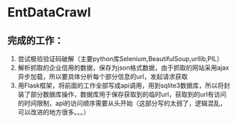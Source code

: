 # EntDataCrawl
## 完成的工作：
1. 尝试极验验证码破解（主要python库Selenium,BeautifulSoup,urllib,PIL）
2. 解析抓取的企业信用的数据，保存为json格式数据，由于抓取的网站采用ajax异步加载，所以要具体分析每个部分信息的url，发起请求获取
3. 用Flask框架，将前面的工作全部写成api调用，用到sqlite3数据库，所以将封装了部分数据库操作，数据库用于保存获取到的临时url，获取到的url有访问的时间限制，api的访问顺序需要从头开始（这部分写的太弱了，逻辑混乱，可以改进的地方很多。。。）
